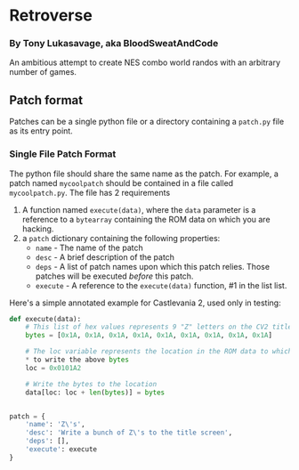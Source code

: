 # Retroverse

### By Tony Lukasavage, aka BloodSweatAndCode

An ambitious attempt to create NES combo world randos with an arbitrary number of games.

## Patch format

Patches can be a single python file or a directory containing a `patch.py` file as its entry point.

### Single File Patch Format

The python file should share the same name as the patch. For example, a patch named `mycoolpatch` should be contained in a file called `mycoolpatch.py`. The file has 2 requirements

1. A function named `execute(data)`, where the `data` parameter is a reference to a `bytearray` containing the ROM data on which you are hacking.
2. a `patch` dictionary containing the following properties:
    * `name` - The name of the patch
    * `desc` - A brief description of the patch
    * `deps` - A list of patch names upon which this patch relies. Those patches will be executed _before_ this patch.
    * `execute` - A reference to the `execute(data)` function, #1 in the list list.

Here's a simple annotated example for Castlevania 2, used only in testing:

```python
def execute(data):
    # This list of hex values represents 9 "Z" letters on the CV2 title screen
    bytes = [0x1A, 0x1A, 0x1A, 0x1A, 0x1A, 0x1A, 0x1A, 0x1A, 0x1A]

    # The loc variable represents the location in the ROM data to which we are going
    * to write the above bytes
    loc = 0x0101A2

    # Write the bytes to the location
    data[loc: loc + len(bytes)] = bytes


patch = {
    'name': 'Z\'s',
    'desc': 'Write a bunch of Z\'s to the title screen',
    'deps': [],
    'execute': execute
}
```
